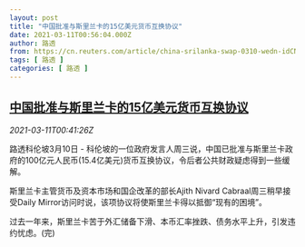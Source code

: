 ```yaml
---
layout: post
title: "中国批准与斯里兰卡的15亿美元货币互换协议"
date: 2021-03-11T00:56:04.000Z
author: 路透
from: https://cn.reuters.com/article/china-srilanka-swap-0310-wedn-idCNKBS2B302H
tags: [ 路透 ]
categories: [ 路透 ]
---
```

<!--1615424164000-->
[中国批准与斯里兰卡的15亿美元货币互换协议](https://cn.reuters.com/article/china-srilanka-swap-0310-wedn-idCNKBS2B302H)
------

<div>
<div><i>2021-03-11T00:41:26Z</i></div><p>路透科伦坡3月10日 - 科伦坡的一位政府发言人周三说，中国已批准与斯里兰卡政府的100亿元人民币(15.4亿美元)货币互换协议，令后者公共财政疑虑得到一些缓解。</p><p>斯里兰卡主管货币及资本市场和国企改革的部长Ajith Nivard Cabraal周三稍早接受Daily Mirror访问时说，该项协议将使斯里兰卡得以抵御“现有的困境”。</p><p>过去一年来，斯里兰卡苦于外汇储备下滑、本币汇率挫跌、债务水平上升，引发违约忧虑。(完)</p>
</div>
